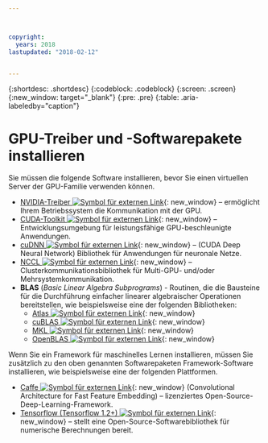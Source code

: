 ```yaml
---



copyright:
  years: 2018
lastupdated: "2018-02-12"


---
```


{:shortdesc: .shortdesc}
{:codeblock: .codeblock}
{:screen: .screen}
{:new_window: target="_blank"}
{:pre: .pre}
{:table: .aria-labeledby="caption"}

# GPU-Treiber und -Softwarepakete installieren
Sie müssen die folgende Software installieren, bevor Sie einen virtuellen Server der GPU-Familie verwenden können.
* [NVIDIA-Treiber ![Symbol für externen Link](../icons/launch-glyph.svg "Symbol für externen Link")](http://www.nvidia.com/drivers){: new_window} – ermöglicht Ihrem Betriebssystem die Kommunikation mit der GPU.
* [CUDA-Toolkit ![Symbol für externen Link](../icons/launch-glyph.svg "Symbol für externen Link")](https://docs.nvidia.com/cuda/){: new_window} – Entwicklungsumgebung für leistungsfähige GPU-beschleunigte Anwendungen.
* [cuDNN ![Symbol für externen Link](../icons/launch-glyph.svg "Symbol für externen Link")](https://developer.nvidia.com/cudnn){: new_window} – (CUDA Deep Neural Network) Bibliothek für Anwendungen für neuronale Netze.
* [NCCL ![Symbol für externen Link](../icons/launch-glyph.svg "Symbol für externen Link")](http://docs.nvidia.com/deeplearning/sdk/nccl-install-guide/index.html){: new_window} – Clusterkommunikationsbibliothek für Multi-GPU- und/oder Mehrsystemkommunikation.
* **BLAS** (_Basic Linear Algebra Subprograms_) - Routinen, die die Bausteine für die Durchführung einfacher linearer algebraischer Operationen bereitstellen, wie beispielsweise eine der folgenden Bibliotheken:
  - [Atlas ![Symbol für externen Link](../icons/launch-glyph.svg "Symbol für externen Link")](http://math-atlas.sourceforge.net/atlas_install/){: new_window}
  - [cuBLAS ![Symbol für externen Link](../icons/launch-glyph.svg "Symbol für externen Link")](https://developer.nvidia.com/cublas){: new_window}
  - [MKL ![Symbol für externen Link](../icons/launch-glyph.svg "Symbol für externen Link")](https://software.intel.com/en-us/mkl-developer-reference-c-blas-and-sparse-blas-routines){: new_window}
  - [OpenBLAS ![Symbol für externen Link](../icons/launch-glyph.svg "Symbol für externen Link")](http://www.openblas.net/){: new_window}

Wenn Sie ein Framework für maschinelles Lernen installieren, müssen Sie zusätzlich zu den oben genannten Softwarepaketen Framework-Software installieren, wie beispielsweise eine der folgenden Plattformen.
* [Caffe ![Symbol für externen Link](../icons/launch-glyph.svg "Symbol für externen Link")](https://www.nvidia.com/en-us/data-center/gpu-accelerated-applications/caffe/){: new_window} (Convolutional Architecture for Fast Feature Embedding) – lizenziertes Open-Source-Deep-Learning-Framework.
* [Tensorflow (Tensorflow 1.2+) ![Symbol für externen Link](../icons/launch-glyph.svg "Symbol für externen Link")](https://www.tensorflow.org/install/){: new_window} – stellt eine Open-Source-Softwarebibliothek für numerische Berechnungen bereit.

